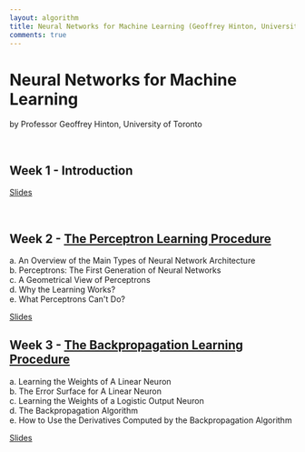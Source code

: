 ```yaml
---
layout: algorithm
title: Neural Networks for Machine Learning (Geoffrey Hinton, University of Toronto)
comments: true
---
```


# Neural Networks for Machine Learning
by Professor Geoffrey Hinton, University of Toronto

<br>

## Week 1 - Introduction

[Slides]({{site.baseurl}}/algorithms/machinelearning/nnml/Week1.pdf "Week 1: Introduction")

<br>

## Week 2 - [The Perceptron Learning Procedure]({{site.baseurl}}/algorithms/machinelearning/nnml/week2)<br>
a. An Overview of the Main Types of Neural Network Architecture<br>
b. Perceptrons: The First Generation of Neural Networks<br>
c. A Geometrical View of Perceptrons<br>
d. Why the Learning Works?<br>
e. What Perceptrons Can't Do?

[Slides]({{site.baseurl}}/algorithms/machinelearning/nnml/Week2.pdf "Week 2 Slides")

## Week 3 - [The Backpropagation Learning Procedure]({{site.baseurl}}/algorithms/machinelearning/nnml/week3)<br>

a. Learning the Weights of A Linear Neuron<br>
b. The Error Surface for A Linear Neuron<br>
c. Learning the Weights of a Logistic Output Neuron<br>
d. The Backpropagation Algorithm<br>
e. How to Use the Derivatives Computed by the Backpropagation Algorithm

[Slides]({{site.baseurl}}/algorithms/machinelearning/nnml/Week3.pdf "Week 3 Slides")



<br><br>
